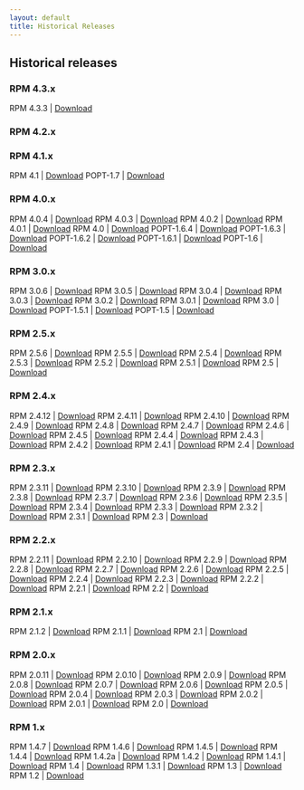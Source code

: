 ```yaml
---
layout: default
title: Historical Releases
---
```


## Historical releases

### RPM 4.3.x

RPM 4.3.3 | [Download](rpm-4.3.x/rpm-4.3.3.tar.gz)

### RPM 4.2.x

### RPM 4.1.x

RPM 4.1 | [Download](rpm-4.1.x/rpm-4.1.tar.gz)
POPT-1.7 | [Download](rpm-4.1.x/popt-1.7.tar.gz)

### RPM 4.0.x

RPM 4.0.4 | [Download](rpm-4.0.x/rpm-4.0.4.tar.gz)
RPM 4.0.3 | [Download](rpm-4.0.x/rpm-4.0.3.tar.gz)
RPM 4.0.2 | [Download](rpm-4.0.x/rpm-4.0.2.tar.gz)
RPM 4.0.1 | [Download](rpm-4.0.x/rpm-4.0.1.tar.gz)
RPM 4.0 | [Download](rpm-4.0.x/rpm-4.0.tar.gz)
POPT-1.6.4 | [Download](rpm-4.0.x/popt-1.6.4.tar.gz)
POPT-1.6.3 | [Download](rpm-4.0.x/popt-1.6.3.tar.gz)
POPT-1.6.2 | [Download](rpm-4.0.x/popt-1.6.2.tar.gz)
POPT-1.6.1 | [Download](rpm-4.0.x/popt-1.6.1.tar.gz)
POPT-1.6 | [Download](rpm-4.0.x/popt-1.6.tar.gz)

### RPM 3.0.x

RPM 3.0.6 | [Download](rpm-3.0.x/rpm-3.0.6.tar.gz)
RPM 3.0.5 | [Download](rpm-3.0.x/rpm-3.0.5.tar.gz)
RPM 3.0.4 | [Download](rpm-3.0.x/rpm-3.0.4.tar.gz)
RPM 3.0.3 | [Download](rpm-3.0.x/rpm-3.0.3.tar.gz)
RPM 3.0.2 | [Download](rpm-3.0.x/rpm-3.0.2.tar.gz)
RPM 3.0.1 | [Download](rpm-3.0.x/rpm-3.0.1.tar.gz)
RPM 3.0 | [Download](rpm-3.0.x/rpm-3.0.tar.gz)
POPT-1.5.1 | [Download](rpm-3.0.x/popt-1.5.1.tar.gz)
POPT-1.5 | [Download](rpm-3.0.x/popt-1.5.tar.gz)

### RPM 2.5.x

RPM 2.5.6 | [Download](rpm-2.5.x/rpm-2.5.6.tar.gz)
RPM 2.5.5 | [Download](rpm-2.5.x/rpm-2.5.5.tar.gz)
RPM 2.5.4 | [Download](rpm-2.5.x/rpm-2.5.4.tar.gz)
RPM 2.5.3 | [Download](rpm-2.5.x/rpm-2.5.3.tar.gz)
RPM 2.5.2 | [Download](rpm-2.5.x/rpm-2.5.2.tar.gz)
RPM 2.5.1 | [Download](rpm-2.5.x/rpm-2.5.1.tar.gz)
RPM 2.5 | [Download](rpm-2.5.x/rpm-2.5.tar.gz)

### RPM 2.4.x

RPM 2.4.12 | [Download](rpm-2.4.x/rpm-2.4.12.tar.gz)
RPM 2.4.11 | [Download](rpm-2.4.x/rpm-2.4.11.tar.gz)
RPM 2.4.10 | [Download](rpm-2.4.x/rpm-2.4.10.tar.gz)
RPM 2.4.9 | [Download](rpm-2.4.x/rpm-2.4.9.tar.gz)
RPM 2.4.8 | [Download](rpm-2.4.x/rpm-2.4.8.tar.gz)
RPM 2.4.7 | [Download](rpm-2.4.x/rpm-2.4.7.tar.gz)
RPM 2.4.6 | [Download](rpm-2.4.x/rpm-2.4.6.tar.gz)
RPM 2.4.5 | [Download](rpm-2.4.x/rpm-2.4.5.tar.gz)
RPM 2.4.4 | [Download](rpm-2.4.x/rpm-2.4.4.tar.gz)
RPM 2.4.3 | [Download](rpm-2.4.x/rpm-2.4.3.tar.gz)
RPM 2.4.2 | [Download](rpm-2.4.x/rpm-2.4.2.tar.gz)
RPM 2.4.1 | [Download](rpm-2.4.x/rpm-2.4.1.tar.gz)
RPM 2.4 | [Download](rpm-2.4.x/rpm-2.4.tar.gz)

### RPM 2.3.x

RPM 2.3.11 | [Download](rpm-2.3.x/rpm-2.3.11.tar.gz)
RPM 2.3.10 | [Download](rpm-2.3.x/rpm-2.3.10.tar.gz)
RPM 2.3.9 | [Download](rpm-2.3.x/rpm-2.3.9.tar.gz)
RPM 2.3.8 | [Download](rpm-2.3.x/rpm-2.3.8.tar.gz)
RPM 2.3.7 | [Download](rpm-2.3.x/rpm-2.3.7.tar.gz)
RPM 2.3.6 | [Download](rpm-2.3.x/rpm-2.3.6.tar.gz)
RPM 2.3.5 | [Download](rpm-2.3.x/rpm-2.3.5.tar.gz)
RPM 2.3.4 | [Download](rpm-2.3.x/rpm-2.3.4.tar.gz)
RPM 2.3.3 | [Download](rpm-2.3.x/rpm-2.3.3.tar.gz)
RPM 2.3.2 | [Download](rpm-2.3.x/rpm-2.3.2.tar.gz)
RPM 2.3.1 | [Download](rpm-2.3.x/rpm-2.3.1.tar.gz)
RPM 2.3 | [Download](rpm-2.3.x/rpm-2.3.tar.gz)

### RPM 2.2.x

RPM 2.2.11 | [Download](rpm-2.2.x/rpm-2.2.11.tar.gz)
RPM 2.2.10 | [Download](rpm-2.2.x/rpm-2.2.10.tar.gz)
RPM 2.2.9 | [Download](rpm-2.2.x/rpm-2.2.9.tar.gz)
RPM 2.2.8 | [Download](rpm-2.2.x/rpm-2.2.8.tar.gz)
RPM 2.2.7 | [Download](rpm-2.2.x/rpm-2.2.7.tar.gz)
RPM 2.2.6 | [Download](rpm-2.2.x/rpm-2.2.6.tar.gz)
RPM 2.2.5 | [Download](rpm-2.2.x/rpm-2.2.5.tar.gz)
RPM 2.2.4 | [Download](rpm-2.2.x/rpm-2.2.4.tar.gz)
RPM 2.2.3 | [Download](rpm-2.2.x/rpm-2.2.3.tar.gz)
RPM 2.2.2 | [Download](rpm-2.2.x/rpm-2.2.2.tar.gz)
RPM 2.2.1 | [Download](rpm-2.2.x/rpm-2.2.1.tar.gz)
RPM 2.2 | [Download](rpm-2.2.x/rpm-2.2.tar.gz)

### RPM 2.1.x

RPM 2.1.2 | [Download](rpm-2.1.x/rpm-2.1.2.tar.gz)
RPM 2.1.1 | [Download](rpm-2.1.x/rpm-2.1.1.tar.gz)
RPM 2.1 | [Download](rpm-2.1.x/rpm-2.1.tar.gz)


### RPM 2.0.x

RPM 2.0.11 | [Download](rpm-2.0.x/rpm-2.0.11.tar.gz)
RPM 2.0.10 | [Download](rpm-2.0.x/rpm-2.0.10.tar.gz)
RPM 2.0.9 | [Download](rpm-2.0.x/rpm-2.0.9.tar.gz)
RPM 2.0.8 | [Download](rpm-2.0.x/rpm-2.0.8.tar.gz)
RPM 2.0.7 | [Download](rpm-2.0.x/rpm-2.0.7.tar.gz)
RPM 2.0.6 | [Download](rpm-2.0.x/rpm-2.0.6.tar.gz)
RPM 2.0.5 | [Download](rpm-2.0.x/rpm-2.0.5.tar.gz)
RPM 2.0.4 | [Download](rpm-2.0.x/rpm-2.0.4.tar.gz)
RPM 2.0.3 | [Download](rpm-2.0.x/rpm-2.0.3.tar.gz)
RPM 2.0.2 | [Download](rpm-2.0.x/rpm-2.0.2.tar.gz)
RPM 2.0.1 | [Download](rpm-2.0.x/rpm-2.0.1.tar.gz)
RPM 2.0 | [Download](rpm-2.0.x/rpm-2.0.tar.gz)

### RPM 1.x

RPM 1.4.7 | [Download](rpm-1.x/rpm-1.4.7.tar.gz)
RPM 1.4.6 | [Download](rpm-1.x/rpm-1.4.6.tar.gz)
RPM 1.4.5 | [Download](rpm-1.x/rpm-1.4.5.tar.gz)
RPM 1.4.4 | [Download](rpm-1.x/rpm-1.4.4.tar.gz)
RPM 1.4.2a | [Download](rpm-1.x/rpm-1.4.2a.tar.gz)
RPM 1.4.2 | [Download](rpm-1.x/rpm-1.4.2.tar.gz)
RPM 1.4.1 | [Download](rpm-1.x/rpm-1.4.1.tar.gz)
RPM 1.4 | [Download](rpm-1.x/rpm-1.4.tar.gz)
RPM 1.3.1 | [Download](rpm-1.x/rpm-1.3.1.tar.gz)
RPM 1.3 | [Download](rpm-1.x/rpm-1.3.tar.gz)
RPM 1.2 | [Download](rpm-1.x/rpm-1.2.tar.gz)

